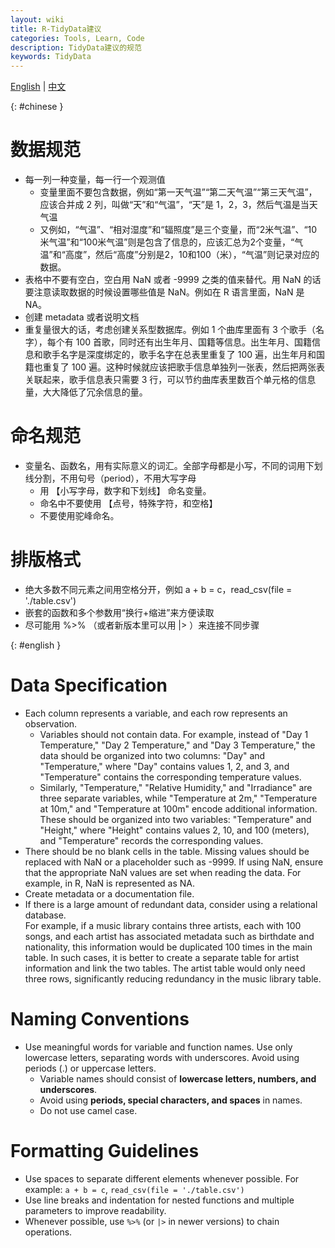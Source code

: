 ```yaml
---
layout: wiki
title: R-TidyData建议
categories: Tools, Learn, Code
description: TidyData建议的规范
keywords: TidyData
---
```


<a href="#english">English</a> | <a href="#chinese">中文</a>

{: #chinese }

# 数据规范
- 每一列一种变量，每一行一个观测值
    - 变量里面不要包含数据，例如“第一天气温”“第二天气温”“第三天气温”，应该合并成 2 列，叫做“天”和“气温”，“天”是 1，2，3，然后气温是当天气温
    - 又例如，“气温”、“相对湿度”和“辐照度”是三个变量，而“2米气温”、“10米气温”和“100米气温”则是包含了信息的，应该汇总为2个变量，“气温”和“高度”，然后“高度”分别是2，10和100（米），“气温”则记录对应的数据。
- 表格中不要有空白，空白用 NaN 或者 -9999 之类的值来替代。用 NaN 的话要注意读取数据的时候设置哪些值是 NaN。例如在 R 语言里面，NaN 是 NA。
- 创建 metadata 或者说明文档 
- 重复量很大的话，考虑创建关系型数据库。例如 1 个曲库里面有 3 个歌手（名字），每个有 100 首歌，同时还有出生年月、国籍等信息。出生年月、国籍信息和歌手名字是深度绑定的，歌手名字在总表里重复了 100 遍，出生年月和国籍也重复了 100 遍。这种时候就应该把歌手信息单独列一张表，然后把两张表关联起来，歌手信息表只需要 3 行，可以节约曲库表里数百个单元格的信息量，大大降低了冗余信息的量。

# 命名规范
- 变量名、函数名，用有实际意义的词汇。全部字母都是小写，不同的词用下划线分割，不用句号（period），不用大写字母
    - 用 【小写字母，数字和下划线】 命名变量。
    - 命名中不要使用 【点号，特殊字符，和空格】
    - 不要使用驼峰命名。

# 排版格式
- 绝大多数不同元素之间用空格分开，例如 a + b = c，read_csv(file = './table.csv')
- 嵌套的函数和多个参数用“换行+缩进”来方便读取
- 尽可能用 %>% （或者新版本里可以用 |> ）来连接不同步骤


{: #english }

# Data Specification
- Each column represents a variable, and each row represents an observation.
    - Variables should not contain data. For example, instead of "Day 1 Temperature," "Day 2 Temperature," and "Day 3 Temperature," the data should be organized into two columns: "Day" and "Temperature," where "Day" contains values 1, 2, and 3, and "Temperature" contains the corresponding temperature values.
    - Similarly, "Temperature," "Relative Humidity," and "Irradiance" are three separate variables, while "Temperature at 2m," "Temperature at 10m," and "Temperature at 100m" encode additional information. These should be organized into two variables: "Temperature" and "Height," where "Height" contains values 2, 10, and 100 (meters), and "Temperature" records the corresponding values.
- There should be no blank cells in the table. Missing values should be replaced with NaN or a placeholder such as -9999. If using NaN, ensure that the appropriate NaN values are set when reading the data. For example, in R, NaN is represented as NA.
- Create metadata or a documentation file.
- If there is a large amount of redundant data, consider using a relational database.  
  For example, if a music library contains three artists, each with 100 songs, and each artist has associated metadata such as birthdate and nationality, this information would be duplicated 100 times in the main table. In such cases, it is better to create a separate table for artist information and link the two tables. The artist table would only need three rows, significantly reducing redundancy in the music library table.

# Naming Conventions
- Use meaningful words for variable and function names. Use only lowercase letters, separating words with underscores. Avoid using periods (.) or uppercase letters.
    - Variable names should consist of **lowercase letters, numbers, and underscores**.
    - Avoid using **periods, special characters, and spaces** in names.
    - Do not use camel case.

# Formatting Guidelines
- Use spaces to separate different elements whenever possible. For example: `a + b = c`, `read_csv(file = './table.csv')`
- Use line breaks and indentation for nested functions and multiple parameters to improve readability.
- Whenever possible, use `%>%` (or `|>` in newer versions) to chain operations.
